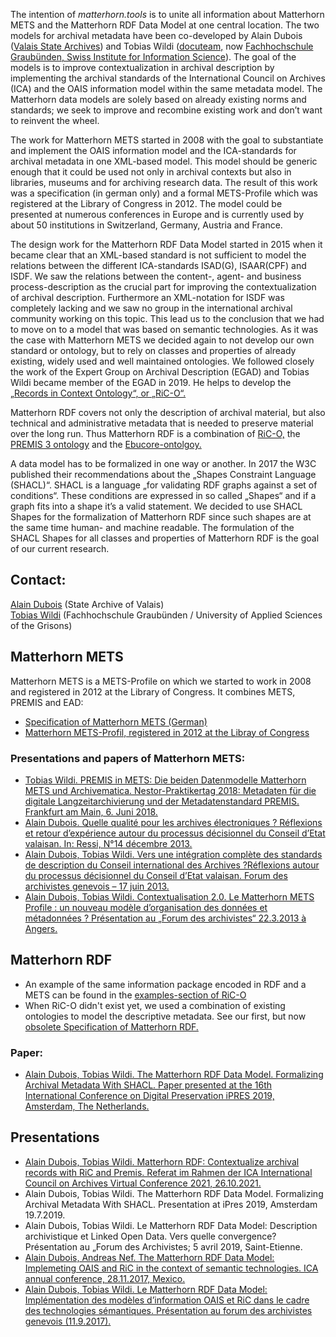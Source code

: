 The intention of *matterhorn.tools* is to unite all information about Matterhorn METS and the Matterhorn RDF Data Model at one central location. The two models for archival metadata have been co-developed by Alain Dubois ([Valais State Archives](https://www.vs.ch/fr/web/culture/aev)) and Tobias Wildi ([docuteam,](https://www.docuteam.ch) now [Fachhochschule Graubünden, Swiss Institute for Information Science](https://www.fhgr.ch/sii)). The goal of the models is to improve contextualization in archival description by implementing the archival standards of the International Council on Archives (ICA) and the OAIS information model within the same metadata model. The Matterhorn data models are solely based on already existing norms and standards; we seek to improve and recombine existing work and don’t want to reinvent the wheel.

The work for Matterhorn METS started in 2008 with the goal to substantiate and implement the OAIS information model and the ICA-standards for archival metadata in one XML-based model. This model should be generic enough that it could be used not only in archival contexts but also in libraries, museums and for archiving research data. The result of this work was a specification (in german only) and a formal METS-Profile which was registered at the Library of Congress in 2012. The model could be presented at numerous conferences in Europe and is currently used by about 50 institutions in Switzerland, Germany, Austria and France.

The design work for the Matterhorn RDF Data Model started in 2015 when it became clear that an XML-based standard is not sufficient to model the relations between the different ICA-standards ISAD(G), ISAAR(CPF) and ISDF. We saw the relations between the content-, agent- and business process-description as the crucial part for improving the contextualization of archival description. Furthermore an XML-notation for ISDF was completely lacking and we saw no group in the international archival community working on this topic. This lead us to the conclusion that we had to move on to a model that was based on semantic technologies. As it was the case with Matterhorn METS we decided again to not develop our own standard or ontology, but to rely on classes and properties of already existing, widely used and well maintained ontologies. We followed closely the work of the Expert Group on Archival Description (EGAD) and Tobias Wildi became member of the EGAD in 2019. He helps to develop the [„Records in Context Ontology“, or „RiC-O“.](https://github.com/ICA-EGAD/RiC-O)

Matterhorn RDF covers not only the description of archival material, but also technical and administrative metadata that is needed to preserve material over the long run. Thus Matterhorn RDF is a combination of [RiC-O,](https://github.com/ICA-EGAD/RiC-O) the [PREMIS 3 ontology](http://www.loc.gov/standards/premis/ontology/) and the [Ebucore-ontolgoy.](https://www.ebu.ch/metadata/ontologies/ebucore/)

A data model has to be formalized in one way or another. In 2017 the W3C published their recommendations about the „Shapes Constraint Language (SHACL)“. SHACL is a language „for validating RDF graphs against a set of conditions“. These conditions are expressed in so called „Shapes“ and if a graph fits into a shape it’s a valid statement. We decided to use SHACL Shapes for the formalization of Matterhorn RDF since such shapes are at the same time human- and machine readable. The formulation of the SHACL Shapes for all classes and properties of Matterhorn RDF is the goal of our current research.

## Contact:
[Alain Dubois](mailto:Alain.DUBOIS@admin.vs.ch) (State Archive of Valais)  
[Tobias Wildi](mailto:tobias.wildi@fhgr.ch) (Fachhochschule Graubünden / University of Applied Sciences of the Grisons)  

## Matterhorn METS
Matterhorn METS is a METS-Profile on which we started to work in 2008 and registered in 2012 at the Library of Congress. It combines METS, PREMIS and EAD:
- [Specification of Matterhorn METS (German)](https://wiki.docuteam.ch/lib/exe/fetch.php?media=oais:spezifikation_matterhorn-mets_20160830_wi.pdf)
- [Matterhorn METS-Profil, registered in 2012 at the Libray of Congress](https://www.loc.gov/standards/mets/news112912.html)


### Presentations and papers of Matterhorn METS:
- [Tobias Wildi. PREMIS in METS: Die beiden Datenmodelle Matterhorn METS und Archivematica.  Nestor-Praktikertag 2018: Metadaten für die digitale Langzeitarchivierung und der Metadatenstandard PREMIS. Frankfurt am Main, 6. Juni 2018.](https://www.slideshare.net/TobiasWildi/premis-in-mets-die-beiden-datenmodelle-matterhorn-mets-und-archivematica)
- [Alain Dubois. Quelle qualité pour les archives électroniques ? Réflexions et retour d’expérience autour du processus décisionnel du Conseil d’Etat valaisan. In: Ressi, N°14 décembre 2013.](http://www.ressi.ch/num14/article_94)
- [Alain Dubois, Tobias Wildi. Vers une intégration complète des standards de description du Conseil international des Archives ?Réflexions autour du processus décisionnel du Conseil d’Etat valaisan. Forum des archivistes genevois – 17 juin 2013.](https://www.slideshare.net/TobiasWildi/presentation-geneve-20130617)
- [Alain Dubois, Tobias Wildi. Contextualisation 2.0. Le Matterhorn METS Profile : un nouveau modèle d&#8217;organisation des données et métadonnées ? Présentation au &#8222;Forum des archivistes&#8220; 22.3.2013 à Angers.](https://de.slideshare.net/TobiasWildi/contextualisation-20)

## Matterhorn RDF
- An example of the same information package encoded in RDF and a METS can be found in the [examples-section of RiC-O](https://github.com/ICA-EGAD/RiC-O/tree/master/examples/examples_v0-2/Matterhorn-Switzerland)
- When RiC-O didn't exist yet, we used a combination of existing ontologies to model the descriptive metadata. See our first, but now [obsolete Specification of Matterhorn RDF.](https://wiki.docuteam.ch/doku.php?id=docuteam:matterhornrdf)

### Paper:
- [Alain Dubois, Tobias Wildi. The Matterhorn RDF Data Model. Formalizing Archival Metadata With SHACL. Paper presented at the 16th International Conference on Digital Preservation iPRES 2019, Amsterdam, The Netherlands.](https://github.com/wildit/matterhorn/blob/main/documents/iPRES2019-Wildi-Dubois-Matterhorn%20RDF.pdf)

## Presentations
- [Alain Dubois, Tobias Wildi. Matterhorn RDF: Contextualize archival records with RiC and Premis. Referat im Rahmen der ICA International Council on Archives Virtual Conference 2021, 26.10.2021.](https://zenodo.org/record/5804872)
- Alain Dubois, Tobias Wildi. The Matterhorn RDF Data Model. Formalizing Archival Metadata With SHACL. Presentation at iPres 2019, Amsterdam 19.7.2019.
- Alain Dubois, Tobias Wildi. Le Matterhorn RDF Data Model: Description archivistique et Linked Open Data. Vers quelle convergence? Présentation au &#8222;Forum des Archivistes; 5 avril 2019, Saint-Etienne.
- [Alain Dubois, Andreas Nef. The Matterhorn RDF Data Model: Implemeting OAIS and RiC in the context of semantic technologies. ICA annual conference, 28.11.2017, Mexico.](http://www.alaarchivos.org/wp-content/uploads/2017/12/3.-Alain-Dubois-Andreas-Nef.pdf)
- [Alain Dubois, Tobias Wildi. Le Matterhorn RDF Data Model: Implémentation des modèles d’information OAIS et RiC dans le cadre des technologies sémantiques. Présentation au forum des archivistes genevois (11.9.2017).](https://de.slideshare.net/forumdesarchivistes/le-matterhorn-rdf-data-model-80360789)






